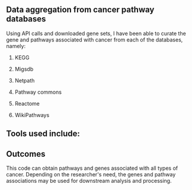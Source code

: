 ## Data aggregation from cancer pathway databases 

Using API calls and downloaded gene sets, I have been able to curate the gene and pathways associated with cancer from each of the databases, namely: 

1.	KEGG  

2.	Migsdb  

3.	Netpath  

4.	Pathway commons  

5.	Reactome
  
6.	WikiPathways

## Tools used include: 

## Outcomes
This code can obtain pathways and genes associated with all types of cancer. 
Depending on the researcher's need, the genes and pathway associations may be used for downstream analysis and processing. 


